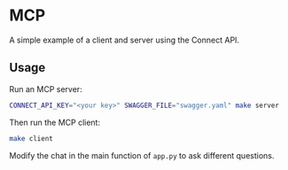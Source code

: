 # MCP

A simple example of a client and server using the Connect API.

## Usage

Run an MCP server:

```bash
CONNECT_API_KEY="<your key>" SWAGGER_FILE="swagger.yaml" make server
```

Then run the MCP client:

```bash
make client
```

Modify the chat in the main function of `app.py` to ask different questions.
